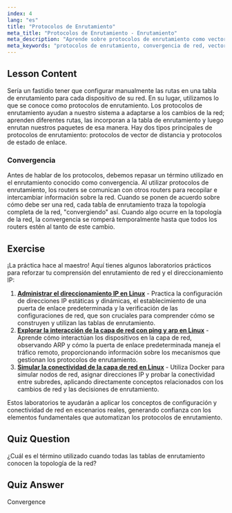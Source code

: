 ```yaml
---
index: 4
lang: "es"
title: "Protocolos de Enrutamiento"
meta_title: "Protocolos de Enrutamiento - Enrutamiento"
meta_description: "Aprende sobre protocolos de enrutamiento como vector de distancia y estado de enlace. Comprende la convergencia de red y cómo los routers se adaptan a los cambios. ¡Comienza tu viaje en redes Linux!"
meta_keywords: "protocolos de enrutamiento, convergencia de red, vector de distancia, estado de enlace, redes Linux, guía para principiantes, tutorial de red"
---
```


## Lesson Content

Sería un fastidio tener que configurar manualmente las rutas en una tabla de enrutamiento para cada dispositivo de su red. En su lugar, utilizamos lo que se conoce como protocolos de enrutamiento. Los protocolos de enrutamiento ayudan a nuestro sistema a adaptarse a los cambios de la red; aprenden diferentes rutas, las incorporan a la tabla de enrutamiento y luego enrutan nuestros paquetes de esa manera. Hay dos tipos principales de protocolos de enrutamiento: protocolos de vector de distancia y protocolos de estado de enlace.

### Convergencia

Antes de hablar de los protocolos, debemos repasar un término utilizado en el enrutamiento conocido como convergencia. Al utilizar protocolos de enrutamiento, los routers se comunican con otros routers para recopilar e intercambiar información sobre la red. Cuando se ponen de acuerdo sobre cómo debe ser una red, cada tabla de enrutamiento traza la topología completa de la red, "convergiendo" así. Cuando algo ocurre en la topología de la red, la convergencia se romperá temporalmente hasta que todos los routers estén al tanto de este cambio.

## Exercise

¡La práctica hace al maestro! Aquí tienes algunos laboratorios prácticos para reforzar tu comprensión del enrutamiento de red y el direccionamiento IP:

1. **[Administrar el direccionamiento IP en Linux](https://labex.io/es/labs/comptia-manage-ip-addressing-in-linux-592736)** - Practica la configuración de direcciones IP estáticas y dinámicas, el establecimiento de una puerta de enlace predeterminada y la verificación de las configuraciones de red, que son cruciales para comprender cómo se construyen y utilizan las tablas de enrutamiento.
2. **[Explorar la interacción de la capa de red con ping y arp en Linux](https://labex.io/es/labs/comptia-explore-network-layer-interaction-with-ping-and-arp-in-linux-592746)** - Aprende cómo interactúan los dispositivos en la capa de red, observando ARP y cómo la puerta de enlace predeterminada maneja el tráfico remoto, proporcionando información sobre los mecanismos que gestionan los protocolos de enrutamiento.
3. **[Simular la conectividad de la capa de red en Linux](https://labex.io/es/labs/comptia-simulate-network-layer-connectivity-in-linux-592752)** - Utiliza Docker para simular nodos de red, asignar direcciones IP y probar la conectividad entre subredes, aplicando directamente conceptos relacionados con los cambios de red y las decisiones de enrutamiento.

Estos laboratorios te ayudarán a aplicar los conceptos de configuración y conectividad de red en escenarios reales, generando confianza con los elementos fundamentales que automatizan los protocolos de enrutamiento.

## Quiz Question

¿Cuál es el término utilizado cuando todas las tablas de enrutamiento conocen la topología de la red?

## Quiz Answer

Convergence
